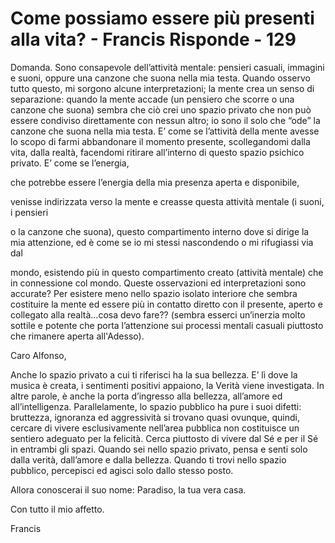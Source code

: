# Come possiamo essere più presenti alla vita? - Francis Risponde - 129

Domanda. Sono consapevole dell’attività mentale: pensieri casuali, immagini e suoni, oppure una canzone che suona nella mia testa. Quando osservo tutto questo, mi sorgono alcune interpretazioni; la mente crea un senso di separazione: quando la mente accade (un pensiero che scorre o una canzone che suona) sembra che ciò crei uno spazio privato che non può essere condiviso direttamente con nessun altro; io sono il solo che “ode” la canzone che suona nella mia testa. E’ come se l’attività della mente avesse lo scopo di farmi abbandonare il momento presente, scollegandomi dalla vita, dalla realtà, facendomi ritirare all’interno di questo spazio psichico privato. E’ come se l’energia,

che potrebbe essere l’energia della mia presenza aperta e disponibile,

venisse indirizzata verso la mente e creasse questa attività mentale (i suoni, i pensieri

o la canzone che suona), questo compartimento interno dove si dirige la mia attenzione, ed è come se io mi stessi nascondendo o mi rifugiassi via dal

mondo, esistendo più in questo compartimento creato (attività mentale) che in connessione col mondo. Queste osservazioni ed interpretazioni sono accurate? Per esistere meno nello spazio isolato interiore che sembra costituire la mente ed essere più in contatto diretto con il presente, aperto e collegato alla realtà…cosa devo fare?? (sembra esserci un’inerzia molto sottile e potente che porta l’attenzione sui processi mentali casuali piuttosto che rimanere aperta all'Adesso).

Caro Alfonso,

Anche lo spazio privato a cui ti riferisci ha la sua bellezza. E’ lì dove la musica è creata, i sentimenti positivi appaiono, la Verità viene investigata. In altre parole, è anche la porta d’ingresso alla bellezza, all’amore ed all’intelligenza. Parallelamente, lo spazio pubblico ha pure i suoi difetti: bruttezza, ignoranza ed aggressività si trovano quasi ovunque, quindi, cercare di vivere esclusivamente nell’area pubblica non costituisce un sentiero adeguato per la felicità. Cerca piuttosto di vivere dal Sé e per il Sé in entrambi gli spazi. Quando sei nello spazio privato, pensa e senti solo dalla verità, dall’amore e dalla bellezza. Quando ti trovi nello spazio pubblico, percepisci ed agisci solo dallo stesso posto.

Allora conoscerai il suo nome: Paradiso, la tua vera casa.

Con tutto il mio affetto.

Francis


